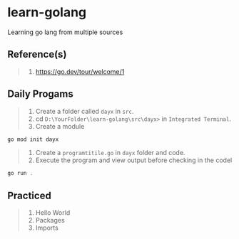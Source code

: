 # learn-golang

Learning go lang from multiple sources

## Reference(s)

> 1. <https://go.dev/tour/welcome/1>

## Daily Progams

> 1. Create a folder called `dayx` in `src`.
> 1. cd `D:\YourFolder\learn-golang\src\dayx>` in `Integrated Terminal`.
> 1. Create a module

```powershell
go mod init dayx
```

> 1. Create a `programtitile.go` in `dayx` folder and code.
> 1. Execute the program and view output before checking in the codel

```powershell
go run .
```

## Practiced

> 1. Hello World
> 1. Packages
> 1. Imports
